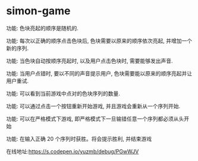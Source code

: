 # simon-game
功能: 色块亮起的顺序是随机的.

功能: 每次以正确的顺序点击色块后, 色块需要以原来的顺序依次亮起, 并增加一个新的序列.

功能: 当色块自动按顺序亮起时, 以及用户点击色块时, 需要能够发出声音.

功能: 当用户点错时, 要以不同的声音提示用户, 色块需要能以原来的顺序亮起并让用户重试.

功能: 可以看到当前游戏中点对的色块序列的数量.

功能: 可以通过点击一个按钮重新开始游戏, 并且游戏会重新从一个序列开始.

功能: 可以在严格模式下游戏, 即严格模式下一旦输错任意一个序列都必须从头开始

功能: 在输入正确 20 个序列时获胜。将会提示胜利, 并结束游戏

在线地址:https://s.codepen.io/yuzmb/debug/PGwWJV
